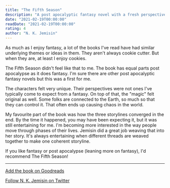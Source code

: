 ```yaml
---
title: "The Fifth Season"
description: "A post apocalyptic fantasy novel with a fresh perspective."
date: "2021-02-19T00:00:00"
readDate: "2021-02-19T00:00:00"
rating: 4
author: "N. K. Jemisin"
---
```


As much as I enjoy fantasy, a lot of the books I've read have had similar underlying themes or ideas in them. They aren't always cookie cutter. But when they are, at least I enjoy cookies.

The Fifth Season didn't feel like that to me. The book has equal parts post apocalypse as it does fantasy. I'm sure there are other post apocalyptic fantasy novels but this was a first for me.

The characters felt very unique. Their perspectives were not ones I've typically come to expect from a fantasy. On top of that, the "magic" felt original as well. Some folks are connected to the Earth, so much so that they can control it. That often ends up causing chaos in the world.

My favourite part of the book was how the three storylines converged in the end. By the time it happened, you may have been expecting it, but it was still entertaining for me. I'm becoming more interested in the way people move through phases of their lives. Jemisin did a great job weaving that into her story. It's always entertaining when different threads are weaved together to make one coherent storyline.

If you like fantasy or post apocalypse (leaning more on fantasy), I'd recommend The Fifth Season!

---

[Add the book on Goodreads](https://www.goodreads.com/book/show/19161852-the-fifth-season)

[Follow N. K. Jemisin on Twitter](https://twitter.com/nkjemisin)